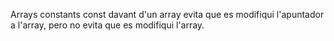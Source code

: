 Arrays constants
const davant d'un array evita que es modifiqui l'apuntador a l'array, pero no evita que es modifiqui l'array.


